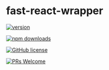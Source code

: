# fast-react-wrapper

[![version](https://img.shields.io/npm/v/@geometryzen/my-lifast-react-wrapper.svg)](https://www.npmjs.com/package/@geometryzen/my-lifast-react-wrapper) 

[![npm downloads](https://img.shields.io/npm/dm/@geometryzen/my-lifast-react-wrapper.svg)](https://npm-stat.com/charts.html?package=@geometryzen/my-lifast-react-wrapper&from=2022-09-01)

[![GitHub license](https://img.shields.io/badge/license-MIT-blue.svg)](./LICENSE)

[![PRs Welcome](https://img.shields.io/badge/PRs-welcome-brightgreen.svg)](./CONTRIBUTING.md)
